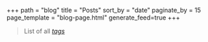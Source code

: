 +++
path = "blog"
title = "Posts"
sort_by = "date"
paginate_by = 15
page_template = "blog-page.html"
generate_feed=true
+++

> List of all *[tags](/tags)*
